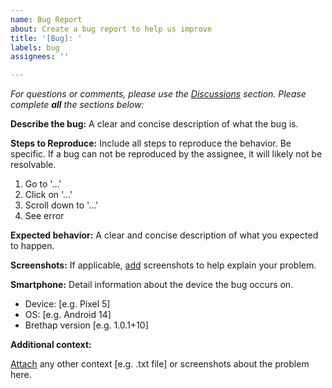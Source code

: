 ```yaml
---
name: Bug Report
about: Create a bug report to help us improve
title: '[Bug]: '
labels: bug
assignees: ''

---
```


*For questions or comments, please use the [Discussions](https://github.com/jithware/brethap/discussions) section. Please complete **all** the sections below:*

**Describe the bug:**
A clear and concise description of what the bug is.

**Steps to Reproduce:**
Include all steps to reproduce the behavior. Be specific. If a bug can not be reproduced by the assignee, it will likely not be resolvable.
1. Go to '...'
2. Click on '...'
3. Scroll down to '...'
4. See error

**Expected behavior:**
A clear and concise description of what you expected to happen.

**Screenshots:**
If applicable, [add](https://docs.github.com/en/get-started/writing-on-github/working-with-advanced-formatting/attaching-files) screenshots to help explain your problem.

**Smartphone:** Detail information about the device the bug occurs on.
 - Device: [e.g. Pixel 5]
 - OS: [e.g. Android 14]
 - Brethap version [e.g. 1.0.1+10]

**Additional context:**

[Attach](https://docs.github.com/en/get-started/writing-on-github/working-with-advanced-formatting/attaching-files) any other context [e.g. .txt file] or screenshots about the problem here.
